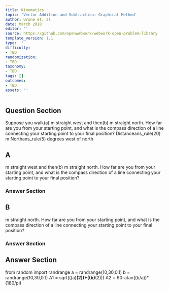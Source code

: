```yaml
---
title: Kinematics
topic: 'Vector Addition and Subtraction: Graphical Method'
author: Urone et. al
date: March 2018
editor: ''
source: https://github.com/openwebwork/webwork-open-problem-library
template_version: 1.1
type: ''
difficulty:
- TBD
randomization:
- TBD
taxonomy:
- TBD
tags: []
outcomes:
- TBD
assets: ''
---
```


## Question Section 

Suppose you walk(a) m straight west and then(b) m straight north. How far are you from your starting point, and what is the compass direction of a line connecting your starting point to your final position?
Distanceans_rule(20) m 
Northans_rule(5) degrees west of north

## A
m straight west and then(b) m straight north. How far are you from your starting point, and what is the compass direction of a line connecting your starting point to your final position?
### Answer Section
## B
m straight north. How far are you from your starting point, and what is the compass direction of a line connecting your starting point to your final position?
### Answer Section


## Answer Section

from random import randrange
a = randrange(10,30,0.1)
b = randrange(10,30,0.1)
A1 = sqrt(((a)**(2))+((b)**(2)))
A2 = 90-atan((b/a))*(180/pi)